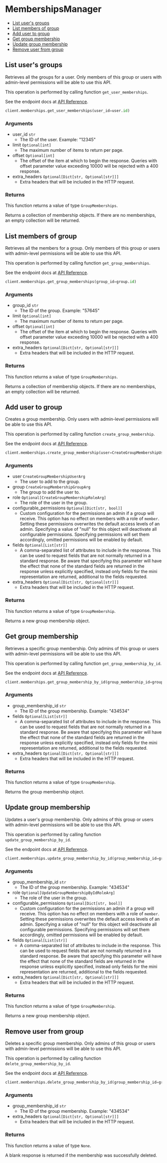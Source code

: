 # MembershipsManager

- [List user's groups](#list-users-groups)
- [List members of group](#list-members-of-group)
- [Add user to group](#add-user-to-group)
- [Get group membership](#get-group-membership)
- [Update group membership](#update-group-membership)
- [Remove user from group](#remove-user-from-group)

## List user's groups

Retrieves all the groups for a user. Only members of this
group or users with admin-level permissions will be able to
use this API.

This operation is performed by calling function `get_user_memberships`.

See the endpoint docs at
[API Reference](https://developer.box.com/reference/get-users-id-memberships/).

<!-- sample get_users_id_memberships -->

```python
client.memberships.get_user_memberships(user_id=user.id)
```

### Arguments

- user_id `str`
  - The ID of the user. Example: "12345"
- limit `Optional[int]`
  - The maximum number of items to return per page.
- offset `Optional[int]`
  - The offset of the item at which to begin the response. Queries with offset parameter value exceeding 10000 will be rejected with a 400 response.
- extra_headers `Optional[Dict[str, Optional[str]]]`
  - Extra headers that will be included in the HTTP request.

### Returns

This function returns a value of type `GroupMemberships`.

Returns a collection of membership objects. If there are no
memberships, an empty collection will be returned.

## List members of group

Retrieves all the members for a group. Only members of this
group or users with admin-level permissions will be able to
use this API.

This operation is performed by calling function `get_group_memberships`.

See the endpoint docs at
[API Reference](https://developer.box.com/reference/get-groups-id-memberships/).

<!-- sample get_groups_id_memberships -->

```python
client.memberships.get_group_memberships(group_id=group.id)
```

### Arguments

- group_id `str`
  - The ID of the group. Example: "57645"
- limit `Optional[int]`
  - The maximum number of items to return per page.
- offset `Optional[int]`
  - The offset of the item at which to begin the response. Queries with offset parameter value exceeding 10000 will be rejected with a 400 response.
- extra_headers `Optional[Dict[str, Optional[str]]]`
  - Extra headers that will be included in the HTTP request.

### Returns

This function returns a value of type `GroupMemberships`.

Returns a collection of membership objects. If there are no
memberships, an empty collection will be returned.

## Add user to group

Creates a group membership. Only users with
admin-level permissions will be able to use this API.

This operation is performed by calling function `create_group_membership`.

See the endpoint docs at
[API Reference](https://developer.box.com/reference/post-group-memberships/).

<!-- sample post_group_memberships -->

```python
client.memberships.create_group_membership(user=CreateGroupMembershipUserArg(id=user.id), group=CreateGroupMembershipGroupArg(id=group.id))
```

### Arguments

- user `CreateGroupMembershipUserArg`
  - The user to add to the group.
- group `CreateGroupMembershipGroupArg`
  - The group to add the user to.
- role `Optional[CreateGroupMembershipRoleArg]`
  - The role of the user in the group.
- configurable_permissions `Optional[Dict[str, bool]]`
  - Custom configuration for the permissions an admin if a group will receive. This option has no effect on members with a role of `member`. Setting these permissions overwrites the default access levels of an admin. Specifying a value of "null" for this object will deactivate all configurable permissions. Specifying permissions will set them accordingly, omitted permissions will be enabled by default.
- fields `Optional[List[str]]`
  - A comma-separated list of attributes to include in the response. This can be used to request fields that are not normally returned in a standard response. Be aware that specifying this parameter will have the effect that none of the standard fields are returned in the response unless explicitly specified, instead only fields for the mini representation are returned, additional to the fields requested.
- extra_headers `Optional[Dict[str, Optional[str]]]`
  - Extra headers that will be included in the HTTP request.

### Returns

This function returns a value of type `GroupMembership`.

Returns a new group membership object.

## Get group membership

Retrieves a specific group membership. Only admins of this
group or users with admin-level permissions will be able to
use this API.

This operation is performed by calling function `get_group_membership_by_id`.

See the endpoint docs at
[API Reference](https://developer.box.com/reference/get-group-memberships-id/).

<!-- sample get_group_memberships_id -->

```python
client.memberships.get_group_membership_by_id(group_membership_id=group_membership.id)
```

### Arguments

- group_membership_id `str`
  - The ID of the group membership. Example: "434534"
- fields `Optional[List[str]]`
  - A comma-separated list of attributes to include in the response. This can be used to request fields that are not normally returned in a standard response. Be aware that specifying this parameter will have the effect that none of the standard fields are returned in the response unless explicitly specified, instead only fields for the mini representation are returned, additional to the fields requested.
- extra_headers `Optional[Dict[str, Optional[str]]]`
  - Extra headers that will be included in the HTTP request.

### Returns

This function returns a value of type `GroupMembership`.

Returns the group membership object.

## Update group membership

Updates a user's group membership. Only admins of this
group or users with admin-level permissions will be able to
use this API.

This operation is performed by calling function `update_group_membership_by_id`.

See the endpoint docs at
[API Reference](https://developer.box.com/reference/put-group-memberships-id/).

<!-- sample put_group_memberships_id -->

```python
client.memberships.update_group_membership_by_id(group_membership_id=group_membership.id, role=UpdateGroupMembershipByIdRoleArg.ADMIN.value)
```

### Arguments

- group_membership_id `str`
  - The ID of the group membership. Example: "434534"
- role `Optional[UpdateGroupMembershipByIdRoleArg]`
  - The role of the user in the group.
- configurable_permissions `Optional[Dict[str, bool]]`
  - Custom configuration for the permissions an admin if a group will receive. This option has no effect on members with a role of `member`. Setting these permissions overwrites the default access levels of an admin. Specifying a value of "null" for this object will deactivate all configurable permissions. Specifying permissions will set them accordingly, omitted permissions will be enabled by default.
- fields `Optional[List[str]]`
  - A comma-separated list of attributes to include in the response. This can be used to request fields that are not normally returned in a standard response. Be aware that specifying this parameter will have the effect that none of the standard fields are returned in the response unless explicitly specified, instead only fields for the mini representation are returned, additional to the fields requested.
- extra_headers `Optional[Dict[str, Optional[str]]]`
  - Extra headers that will be included in the HTTP request.

### Returns

This function returns a value of type `GroupMembership`.

Returns a new group membership object.

## Remove user from group

Deletes a specific group membership. Only admins of this
group or users with admin-level permissions will be able to
use this API.

This operation is performed by calling function `delete_group_membership_by_id`.

See the endpoint docs at
[API Reference](https://developer.box.com/reference/delete-group-memberships-id/).

<!-- sample delete_group_memberships_id -->

```python
client.memberships.delete_group_membership_by_id(group_membership_id=group_membership.id)
```

### Arguments

- group_membership_id `str`
  - The ID of the group membership. Example: "434534"
- extra_headers `Optional[Dict[str, Optional[str]]]`
  - Extra headers that will be included in the HTTP request.

### Returns

This function returns a value of type `None`.

A blank response is returned if the membership was
successfully deleted.
